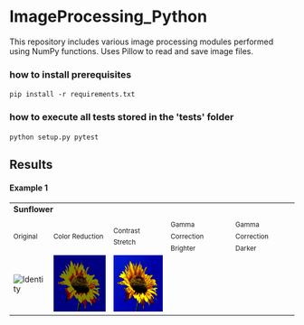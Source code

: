 # ImageProcessing_Python

This repository includes various image processing modules performed using NumPy functions. 
Uses Pillow to read and save image files. 

### how to install prerequisites
```
pip install -r requirements.txt
```
### how to execute all tests stored in the 'tests' folder
```
python setup.py pytest
```

## Results
#### Example 1
<table>

<tr><td colspan="5"><strong>Sunflower</strong></td></tr>
<tr>
<td colspan="1"><sub><a>Original</a></sub></td>
<td colspan="1"><sub><a>Color Reduction</a></sub></td>
<td colspan="1"><sub><a>Contrast Stretch</a></sub></td>
<td colspan="1"><sub><a>Gamma Correction Brighter</a></sub></td>
<td colspan="1"><sub><a>Gamma Correction Darker</a></sub></td>
</tr>
<tr>
<td colspan="1"><img src="https://upload.wikimedia.org/wikipedia/commons/4/41/Sunflower_from_Silesia2.jpg" height="100" width="135" alt="Identity"></td>
<td colspan="1"><img src="https://raw.githubusercontent.com/kstar1996/ImageProcessing_Python/master/tests/result_images/sunflower/Sunflower_from_Silesia2_reduction.jpg" height="100" width="135" alt="Identity"></td>
<td colspan="1"><img src="https://raw.githubusercontent.com/kstar1996/ImageProcessing_Python/master/tests/result_images/sunflower/Sunflower_from_Silesia2_contrast_stretch.jpg" height="100" width="135" alt="Identity"></td>
<td>&nbsp;</td>
<td>&nbsp;</td>
</tr>
<tr>

</table>

